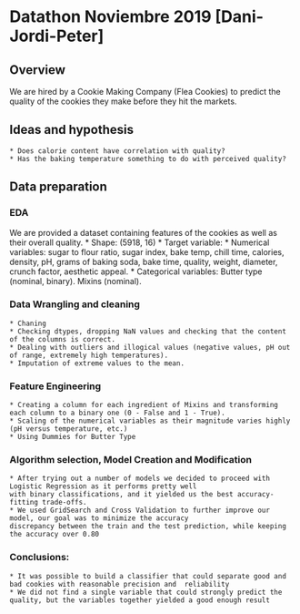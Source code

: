 # Datathon Noviembre 2019 [Dani-Jordi-Peter]

## Overview
We are hired by a Cookie Making Company (Flea Cookies) to predict the quality of the cookies they make before they hit the markets.

## Ideas and hypothesis
	* Does calorie content have correlation with quality?
	* Has the baking temperature something to do with perceived quality?

## Data preparation
### EDA
We are provided a dataset containing features of the cookies as well as their overall quality.
	* Shape: (5918, 16)
	* Target variable:
	* Numerical variables: sugar to flour ratio, sugar index, bake temp, chill time, calories, density, pH, grams of baking soda, bake time, quality, weight, diameter, crunch factor, aesthetic appeal.
	* Categorical variables: Butter type (nominal, binary). Mixins (nominal).

### Data Wrangling and cleaning
	* Chaning
	* Checking dtypes, dropping NaN values and checking that the content of the columns is correct.
	* Dealing with outliers and illogical values (negative values, pH out of range, extremely high temperatures).
	* Imputation of extreme values to the mean.

### Feature Engineering
	* Creating a column for each ingredient of Mixins and transforming each column to a binary one (0 - False and 1 - True).
	* Scaling of the numerical variables as their magnitude varies highly (pH versus temperature, etc.)
	* Using Dummies for Butter Type

### Algorithm selection, Model Creation and Modification
	* After trying out a number of models we decided to proceed with Logistic Regression as it performs pretty well 
	with binary classifications, and it yielded us the best accuracy-fitting trade-offs.
	* We used GridSearch and Cross Validation to further improve our model, our goal was to minimize the accuracy
	discrepancy between the train and the test prediction, while keeping the accuracy over 0.80


### Conclusions:
	* It was possible to build a classifier that could separate good and bad cookies with reasonable precision and 	reliability
	* We did not find a single variable that could strongly predict the quality, but the variables together yielded a good enough result
	
